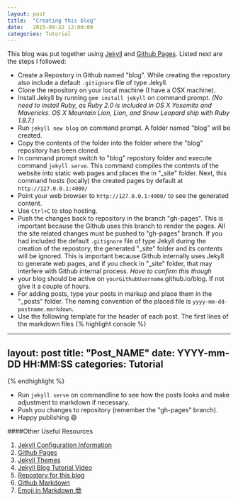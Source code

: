 ```yaml
---
layout: post
title:  "Creating this blog"
date:   2015-09-22 12:00:00
categories: Tutorial
---
```


This blog was put together using [Jekyll](https://jekyllrb.com/) and [Github Pages](https://github.com/).
Listed next are the steps I followed:

* Create a Repostory in Github named "blog". While creating the repostory also include a default `.gitignore` file of type Jekyll.
* Clone the repository on your local machine (I have a OSX machine).
* Install Jekyll by running `gem install jekyll` on command prompt. *(No need to install Ruby, as Ruby 2.0 is included in OS X Yosemite and Mavericks. OS X Mountain Lion, Lion, and Snow Leopard ship with Ruby 1.8.7.)*
* Run `jekyll new blog` on command prompt. A folder named "blog" will be created.
* Copy the contents of the folder into the folder where the "blog" repository has been cloned.
* In command prompt switch to "blog" repostory folder and execute command `jekyll serve`. This command compiles the contents of the website into static web pages and places the in "_site" folder. Next, this command hosts (locally) the created pages by default at `http://127.0.0.1:4000/`
* Point your web browser to `http://127.0.0.1:4000/` to see the generated content.
* Use `Ctrl+C` to stop hosting.
* Push the changes back to repository in the branch "gh-pages". This is important because the Github uses this branch to render the pages. All the site related changes must be pushed to "gh-pages" branch. If you had included the default `.gitignore` file of type Jekyll during the creation of the repostory, the generated "_site" folder and its contents will be ignored. This is important because Github internally uses Jekyll to generate web pages, and if you check in "\_site" folder, that may interfere with Github internal process. *Have to confirm this though*
* your blog should be active on `yourGithubUsername`.github.io/blog. If not give it a couple of hours.
* For adding posts, type your posts in markup and place them in the "_posts" folder. The naming convention of the placed file is `yyyy-mm-dd-postname.markdown`. 
* Use the following template for the header of each post. The first lines of the markdown files 
{% highlight console %}
 ---
layout: post
title:  "Post_NAME"
date:   YYYY-mm-DD HH:MM:SS
categories: Tutorial
 ---
{% endhighlight %}

* Run `jekyll serve` on commandline to see how the posts looks and make adjustment to markdown if necessary.
* Push you changes to repository (remember the "gh-pages" branch).
* Happy publishing :smile:

####Other Useful Resources

1. [Jekyll Configuration Information](https://jekyllrb.com/docs/home/)
2. [Github Pages](https://pages.github.com/)
3. [Jekyll Themes](http://jekyllthemes.org/)
4. [Jekyll Blog Tutorial Video](https://www.youtube.com/watch?v=iWowJBRMtpc)
5. [Repostory for this blog](https://github.com/rahulpandita/blog)
6. [Github Markdown](https://guides.github.com/features/mastering-markdown/)
7. [Emoji in Markdown :sunglasses:](https://github.com/jekyll/jemoji)
